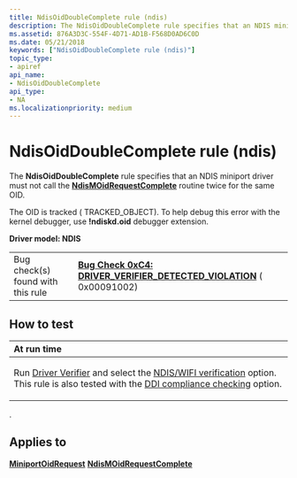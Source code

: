 ```yaml
---
title: NdisOidDoubleComplete rule (ndis)
description: The NdisOidDoubleComplete rule specifies that an NDIS miniport driver must not call the NdisMOidRequestComplete routine twice for the same OID.
ms.assetid: 876A3D3C-554F-4D71-AD1B-F568D0AD6C0D
ms.date: 05/21/2018
keywords: ["NdisOidDoubleComplete rule (ndis)"]
topic_type:
- apiref
api_name:
- NdisOidDoubleComplete
api_type:
- NA
ms.localizationpriority: medium
---
```


# NdisOidDoubleComplete rule (ndis)


The **NdisOidDoubleComplete** rule specifies that an NDIS miniport driver must not call the [**NdisMOidRequestComplete**](https://docs.microsoft.com/windows-hardware/drivers/ddi/ndis/nf-ndis-ndismoidrequestcomplete) routine twice for the same OID.

The OID is tracked ( TRACKED\_OBJECT). To help debug this error with the kernel debugger, use **!ndiskd.oid** debugger extension.

**Driver model: NDIS**

|                                   |                                                                                                                                        |
|-----------------------------------|----------------------------------------------------------------------------------------------------------------------------------------|
| Bug check(s) found with this rule | [**Bug Check 0xC4: DRIVER\_VERIFIER\_DETECTED\_VIOLATION**](https://docs.microsoft.com/windows-hardware/drivers/debugger/bug-check-0xc4--driver-verifier-detected-violation) ( 0x00091002) |

How to test
-----------

<table>
<colgroup>
<col width="100%" />
</colgroup>
<thead>
<tr class="header">
<th align="left">At run time</th>
</tr>
</thead>
<tbody>
<tr class="odd">
<td align="left"><p>Run <a href="https://docs.microsoft.com/windows-hardware/drivers/devtest/driver-verifier" data-raw-source="[Driver Verifier](https://docs.microsoft.com/windows-hardware/drivers/devtest/driver-verifier)">Driver Verifier</a> and select the <a href="https://docs.microsoft.com/windows-hardware/drivers/devtest/ndis-wifi-verification" data-raw-source="[NDIS/WIFI verification](https://docs.microsoft.com/windows-hardware/drivers/devtest/ndis-wifi-verification)">NDIS/WIFI verification</a> option. This rule is also tested with the <a href="https://docs.microsoft.com/windows-hardware/drivers/devtest/ddi-compliance-checking" data-raw-source="[DDI compliance checking](https://docs.microsoft.com/windows-hardware/drivers/devtest/ddi-compliance-checking)">DDI compliance checking</a> option.</p></td>
</tr>
</tbody>
</table>

 

.

Applies to
----------

[**MiniportOidRequest**](https://docs.microsoft.com/windows-hardware/drivers/ddi/ndis/nc-ndis-miniport_oid_request)
[**NdisMOidRequestComplete**](https://docs.microsoft.com/windows-hardware/drivers/ddi/ndis/nf-ndis-ndismoidrequestcomplete)
 

 





